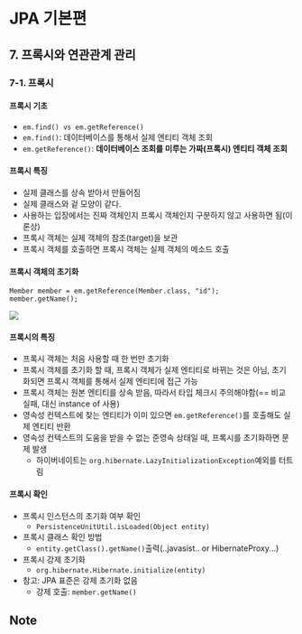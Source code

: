 # JPA 기본편

## 7. 프록시와 연관관계 관리

### 7-1. 프록시

#### 프록시 기초

* `em.find() vs em.getReference()`
* `em.find()`: 데이터베이스를 통해서 실제 엔티티 객체 조회
* `em.getReference()`: **데이터베이스 조회를 미루는 가짜(프록시) 엔티티 객체 조회**

#### 프록시 특징

* 실제 클래스를 상속 받아서 만들어짐
* 실제 클래스와 겉 모양이 같다.
* 사용하는 입장에서는 진짜 객체인지 프록시 객체인지 구분하지 않고 사용하면 됨(이론상)
* 프록시 객체는 실제 객체의 참조(target)을 보관
* 프록시 객체를 호출하면 프록시 객체는 실제 객체의 메소드 호출

#### 프록시 객체의 초기화

```
Member member = em.getReference(Member.class, "id");
member.getName();
```

![](https://i.ibb.co/tmD5c3W/bandicam-2021-07-17-19-08-38-318.jpg)

#### 프록시의 특징

* 프록시 객체는 처음 사용할 때 한 번만 초기화
* 프록시 객체를 초기화 할 때, 프록시 객체가 실제 엔티티로 바뀌는 것은 아님, 초기화되면 프록시 객체를 통해서 실제 엔티티에 접근 가능
* 프록시 객체는 원본 엔티티를 상속 받음, 따라서 타입 체크시 주의해야함(== 비교 실패, 대신 instance of 사용)
* 영속성 컨텍스트에 찾는 엔티티가 이미 있으면 `em.getReference()`를 호출해도 실제 엔티티 반환
* 영속성 컨텍스트의 도움을 받을 수 없는 준영속 상태일 때, 프록시를 초기화하면 문제 발생
    * 하이버네이트는 `org.hibernate.LazyInitializationException`예외를 터트림

#### 프록시 확인

* 프록시 인스턴스의 초기화 여부 확인
    * `PersistenceUnitUtil.isLoaded(Object entity)`
* 프록시 클래스 확인 방법
    * `entity.getClass().getName()`출력(..javasist.. or HibernateProxy...)
* 프록시 강제 초기화
    * `org.hibernate.Hibernate.initialize(entity)`
* 참고: JPA 표준은 강제 초기화 없음
    * 강제 호출: `member.getName()`

## Note